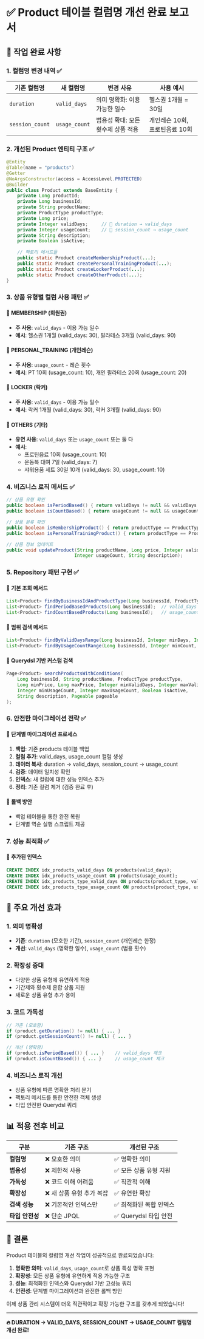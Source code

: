 # ✅ Product 테이블 컬럼명 개선 완료 보고서

## 🎯 작업 완료 사항

### 1. **컬럼명 변경 내역** ✅

| 기존 컬럼명 | 새 컬럼명 | 변경 사유 | 사용 예시 |
|------------|-----------|-----------|-----------|
| `duration` | `valid_days` | 의미 명확화: 이용 가능한 일수 | 헬스권 1개월 = 30일 |
| `session_count` | `usage_count` | 범용성 확대: 모든 횟수제 상품 적용 | 개인레슨 10회, 프로틴음료 10회 |

### 2. **개선된 Product 엔티티 구조** ✅

```java
@Entity
@Table(name = "products")
@Getter
@NoArgsConstructor(access = AccessLevel.PROTECTED)
@Builder
public class Product extends BaseEntity {
    private Long productId;
    private Long businessId;
    private String productName;
    private ProductType productType;
    private Long price;
    private Integer validDays;     // 🔄 duration → valid_days
    private Integer usageCount;    // 🔄 session_count → usage_count
    private String description;
    private Boolean isActive;
    
    // 팩토리 메서드들
    public static Product createMembershipProduct(...);
    public static Product createPersonalTrainingProduct(...);
    public static Product createLockerProduct(...);
    public static Product createOtherProduct(...);
}
```

### 3. **상품 유형별 컬럼 사용 패턴** ✅

#### 🔹 MEMBERSHIP (회원권)
- **주 사용**: `valid_days` - 이용 가능 일수
- **예시**: 헬스권 1개월 (valid_days: 30), 필라테스 3개월 (valid_days: 90)

#### 🔹 PERSONAL_TRAINING (개인레슨)
- **주 사용**: `usage_count` - 레슨 횟수
- **예시**: PT 10회 (usage_count: 10), 개인 필라테스 20회 (usage_count: 20)

#### 🔹 LOCKER (락커)
- **주 사용**: `valid_days` - 이용 가능 일수
- **예시**: 락커 1개월 (valid_days: 30), 락커 3개월 (valid_days: 90)

#### 🔹 OTHERS (기타)
- **유연 사용**: `valid_days` 또는 `usage_count` 또는 둘 다
- **예시**: 
  - 프로틴음료 10회 (usage_count: 10)
  - 운동복 대여 7일 (valid_days: 7)
  - 샤워용품 세트 30일 10개 (valid_days: 30, usage_count: 10)

### 4. **비즈니스 로직 메서드** ✅

```java
// 상품 유형 확인
public boolean isPeriodBased() { return validDays != null && validDays > 0; }
public boolean isCountBased() { return usageCount != null && usageCount > 0; }

// 상품 분류 확인
public boolean isMembershipProduct() { return productType == ProductType.MEMBERSHIP; }
public boolean isPersonalTrainingProduct() { return productType == ProductType.PERSONAL_TRAINING; }

// 상품 정보 업데이트
public void updateProduct(String productName, Long price, Integer validDays, 
                         Integer usageCount, String description);
```

### 5. **Repository 패턴 구현** ✅

#### 🔹 기본 조회 메서드
```java
List<Product> findByBusinessIdAndProductType(Long businessId, ProductType productType);
List<Product> findPeriodBasedProducts(Long businessId);  // valid_days 기반
List<Product> findCountBasedProducts(Long businessId);   // usage_count 기반
```

#### 🔹 범위 검색 메서드
```java
List<Product> findByValidDaysRange(Long businessId, Integer minDays, Integer maxDays);
List<Product> findByUsageCountRange(Long businessId, Integer minCount, Integer maxCount);
```

#### 🔹 Querydsl 기반 커스텀 검색
```java
Page<Product> searchProductsWithConditions(
    Long businessId, String productName, ProductType productType,
    Long minPrice, Long maxPrice, Integer minValidDays, Integer maxValidDays,
    Integer minUsageCount, Integer maxUsageCount, Boolean isActive,
    String description, Pageable pageable
);
```

### 6. **안전한 마이그레이션 전략** ✅

#### 🔹 단계별 마이그레이션 프로세스
1. **백업**: 기존 products 테이블 백업
2. **컬럼 추가**: valid_days, usage_count 컬럼 생성
3. **데이터 복사**: duration → valid_days, session_count → usage_count
4. **검증**: 데이터 일치성 확인
5. **인덱스**: 새 컬럼에 대한 성능 인덱스 추가
6. **정리**: 기존 컬럼 제거 (검증 완료 후)

#### 🔹 롤백 방안
- 백업 테이블을 통한 완전 복원
- 단계별 역순 실행 스크립트 제공

### 7. **성능 최적화** ✅

#### 🔹 추가된 인덱스
```sql
CREATE INDEX idx_products_valid_days ON products(valid_days);
CREATE INDEX idx_products_usage_count ON products(usage_count);
CREATE INDEX idx_products_type_valid_days ON products(product_type, valid_days);
CREATE INDEX idx_products_type_usage_count ON products(product_type, usage_count);
```

## 🚀 주요 개선 효과

### 1. **의미 명확성**
- **기존**: `duration` (모호한 기간), `session_count` (개인레슨 한정)
- **개선**: `valid_days` (명확한 일수), `usage_count` (범용 횟수)

### 2. **확장성 증대**
- 다양한 상품 유형에 유연하게 적용
- 기간제와 횟수제 혼합 상품 지원
- 새로운 상품 유형 추가 용이

### 3. **코드 가독성**
```java
// 기존 (모호함)
if (product.getDuration() != null) { ... }
if (product.getSessionCount() != null) { ... }

// 개선 (명확함)
if (product.isPeriodBased()) { ... }    // valid_days 체크
if (product.isCountBased()) { ... }     // usage_count 체크
```

### 4. **비즈니스 로직 개선**
- 상품 유형에 따른 명확한 처리 분기
- 팩토리 메서드를 통한 안전한 객체 생성
- 타입 안전한 Querydsl 쿼리

## 📊 적용 전후 비교

| 구분 | 기존 구조 | 개선된 구조 |
|------|-----------|-------------|
| **컬럼명** | ❌ 모호한 의미 | ✅ 명확한 의미 |
| **범용성** | ❌ 제한적 사용 | ✅ 모든 상품 유형 지원 |
| **가독성** | ❌ 코드 이해 어려움 | ✅ 직관적 이해 |
| **확장성** | ❌ 새 상품 유형 추가 복잡 | ✅ 유연한 확장 |
| **검색 성능** | ❌ 기본적인 인덱스만 | ✅ 최적화된 복합 인덱스 |
| **타입 안전성** | ❌ 단순 JPQL | ✅ Querydsl 타입 안전 |

## 🎉 결론

Product 테이블의 컬럼명 개선 작업이 성공적으로 완료되었습니다:

1. **명확한 의미**: `valid_days`, `usage_count`로 상품 특성 명확 표현
2. **확장성**: 모든 상품 유형에 유연하게 적용 가능한 구조
3. **성능**: 최적화된 인덱스와 Querydsl 기반 고성능 쿼리
4. **안전성**: 단계별 마이그레이션과 완전한 롤백 방안

이제 상품 관리 시스템이 더욱 직관적이고 확장 가능한 구조를 갖추게 되었습니다!

---

**🔥 DURATION → VALID_DAYS, SESSION_COUNT → USAGE_COUNT 컬럼명 개선 완료!**